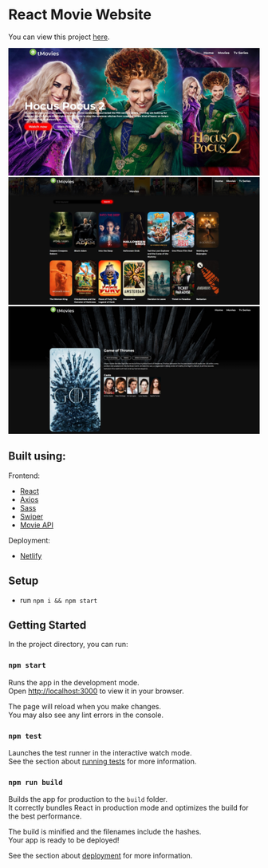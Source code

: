 # React Movie Website

You can view this project [here](https://react-movie-website-app.netlify.app/).

![](./readme-images/2d3f7d8a446de8c19db5dd1b2c1e5ef8.jpg)
![](./readme-images/f4dc597e4d289bd4a43298d2190fdc0c.jpg)
![](./readme-images/87c5c9e058e10c04b6cd27b9820075bf.jpg)

## Built using:

Frontend:

- [React](https://reactjs.org)
- [Axios](https://axios-http.com)
- [Sass](https://sass-lang.com)
- [Swiper](https://swiperjs.com)
- [Movie API](https://www.themoviedb.org)

Deployment:

* [Netlify](https://www.netlify.com)

## Setup

- run `npm i && npm start`

## Getting Started

In the project directory, you can run:

### `npm start`

Runs the app in the development mode.\
Open [http://localhost:3000](http://localhost:3000) to view it in your browser.

The page will reload when you make changes.\
You may also see any lint errors in the console.

### `npm test`

Launches the test runner in the interactive watch mode.\
See the section about [running tests](https://facebook.github.io/create-react-app/docs/running-tests) for more information.

### `npm run build`

Builds the app for production to the `build` folder.\
It correctly bundles React in production mode and optimizes the build for the best performance.

The build is minified and the filenames include the hashes.\
Your app is ready to be deployed!

See the section about [deployment](https://facebook.github.io/create-react-app/docs/deployment) for more information.
